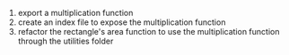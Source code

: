 1) export a multiplication function
2) create an index file to expose the multiplication function
3) refactor the rectangle's area function to use the multiplication function through the utilities folder
